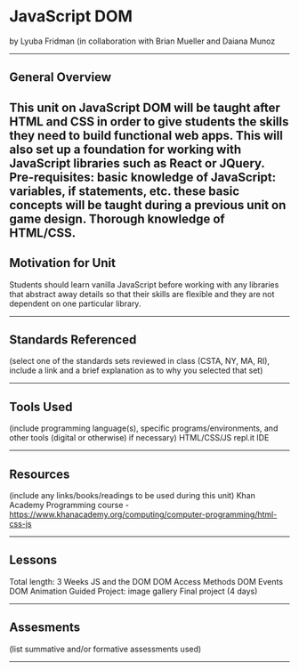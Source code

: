 # JavaScript DOM
by Lyuba Fridman (in collaboration with Brian Mueller and Daiana Munoz

-----

## General Overview
This unit on JavaScript DOM will be taught after HTML and CSS in order to give students the skills they need to build functional web apps. This will also set up a foundation for working with JavaScript libraries such as React or JQuery. Pre-requisites: basic knowledge of JavaScript: variables, if statements, etc. these basic concepts will be taught during a previous unit on game design. Thorough knowledge of HTML/CSS.
---

## Motivation for Unit
Students should learn vanilla JavaScript before working with any libraries that abstract away details so that their skills are flexible and they are not dependent on one particular library.

---

## Standards Referenced
(select one of the standards sets reviewed in class (CSTA, NY, MA, RI), include a link and a brief explanation as to why you selected that set)

---

## Tools Used
(include programming language(s), specific programs/environments, and other tools (digital or otherwise) if necessary)
HTML/CSS/JS
repl.it IDE

---

## Resources
(include any links/books/readings to be used during this unit)
Khan Academy Programming course - https://www.khanacademy.org/computing/computer-programming/html-css-js

---

## Lessons
Total length: 3 Weeks
JS and the DOM
DOM Access Methods
DOM Events
DOM Animation
Guided Project: image gallery
Final project (4 days)

---

## Assesments
(list summative and/or formative assessments used)

---
